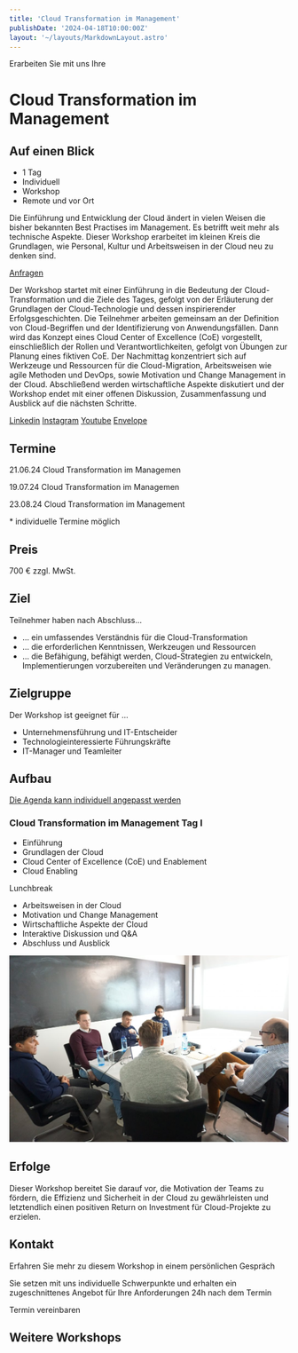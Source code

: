 ```yaml
---
title: 'Cloud Transformation im Management'
publishDate: '2024-04-18T10:00:00Z'
layout: '~/layouts/MarkdownLayout.astro'
---
```


Erarbeiten Sie mit uns Ihre

# Cloud Transformation im Management

## Auf einen Blick

- 1 Tag
- Individuell
- Workshop
- Remote und vor Ort

Die Einführung und Entwicklung der Cloud ändert in vielen Weisen die bisher bekannten Best Practises im Management. Es betrifft weit mehr als technische Aspekte. Dieser Workshop erarbeitet im kleinen Kreis die Grundlagen, wie Personal, Kultur und Arbeitsweisen in der Cloud neu zu denken sind.

[Anfragen](#sec1)

Der Workshop startet mit einer Einführung in die Bedeutung der Cloud-Transformation und die Ziele des Tages, gefolgt von der Erläuterung der Grundlagen der Cloud-Technologie und dessen inspirierender Erfolgsgeschichten. Die Teilnehmer arbeiten gemeinsam an der Definition von Cloud-Begriffen und der Identifizierung von Anwendungsfällen. Dann wird das Konzept eines Cloud Center of Excellence (CoE) vorgestellt, einschließlich der Rollen und Verantwortlichkeiten, gefolgt von Übungen zur Planung eines fiktiven CoE. Der Nachmittag konzentriert sich auf Werkzeuge und Ressourcen für die Cloud-Migration, Arbeitsweisen wie agile Methoden und DevOps, sowie Motivation und Change Management in der Cloud. Abschließend werden wirtschaftliche Aspekte diskutiert und der Workshop endet mit einer offenen Diskussion, Zusammenfassung und Ausblick auf die nächsten Schritte.

[](#linksection)[Linkedin](https://www.linkedin.com/company/11759873) [Instagram](https://www.instagram.com/thinkport/) [Youtube](https://www.youtube.com/channel/UCnke3WYRT6bxuMK2t4jw2qQ) [Envelope](mailto:tdrechsel@thinkport.digital)

## Termine

21.06.24 Cloud Transformation im Managemen

19.07.24 Cloud Transformation im Managemen

23.08.24 Cloud Transformation im Management

\* individuelle Termine möglich

## Preis

700 € zzgl. MwSt.

## Ziel

Teilnehmer haben nach Abschluss…

- … ein umfassendes Verständnis für die Cloud-Transformation
- … die erforderlichen Kenntnissen, Werkzeugen und Ressourcen
- … die Befähigung, befähigt werden, Cloud-Strategien zu entwickeln, Implementierungen vorzubereiten und Veränderungen zu managen.

## Zielgruppe

Der Workshop ist geeignet für ...

- Unternehmensführung und IT-Entscheider
- Technologieinteressierte Führungskräfte
- IT-Manager und Teamleiter

## Aufbau

[Die Agenda kann individuell angepasst werden](https://www.hashicorp.com/)

### Cloud Transformation im Management Tag I

- Einführung
- Grundlagen der Cloud
- Cloud Center of Excellence (CoE) und Enablement
- Cloud Enabling

Lunchbreak

- Arbeitsweisen in der Cloud
- Motivation und Change Management
- Wirtschaftliche Aspekte der Cloud
- Interaktive Diskussion und Q&A
- Abschluss und Ausblick

![Sechs Personen, die an einem Tisch sitzen und offenbar verhandeln oder über Geschäfte sprechen.](images/DSC01530-1024x683.jpg)

## Erfolge

Dieser Workshop bereitet Sie darauf vor, die Motivation der Teams zu fördern, die Effizienz und Sicherheit in der Cloud zu gewährleisten und letztendlich einen positiven Return on Investment für Cloud-Projekte zu erzielen.

## Kontakt

Erfahren Sie mehr zu diesem Workshop in einem persönlichen Gespräch

Sie setzen mit uns individuelle Schwerpunkte und erhalten ein zugeschnittenes Angebot für Ihre Anforderungen 24h nach dem Termin

Termin vereinbaren

## Weitere Workshops
